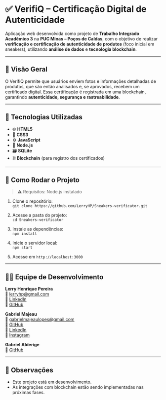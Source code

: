 # ✅ VerifiQ – Certificação Digital de Autenticidade

Aplicação web desenvolvida como projeto de **Trabalho Integrado Acadêmico 3** na **PUC Minas – Poços de Caldas**, com o objetivo de realizar **verificação e certificação de autenticidade de produtos** (foco inicial em sneakers), utilizando **análise de dados** e **tecnologia blockchain**.

-----

## 🧠 Visão Geral

O VerifiQ permite que usuários enviem fotos e informações detalhadas de produtos, que são então analisados e, se aprovados, recebem um certificado digital. Essa certificação é registrada em uma blockchain, garantindo **autenticidade, segurança e rastreabilidade**.

---

## 🚀 Tecnologias Utilizadas

- 🌐 **HTML5**  
- 🎨 **CSS3**  
- ⚙️ **JavaScript**  
- 🔧 **Node.js**  
- 🗃️ **SQLite**  
- ⛓️ **Blockchain** (para registro dos certificados)  

---

## 🔧 Como Rodar o Projeto

> ⚠️ Requisitos: Node.js instalado

1. Clone o repositório:  
   `git clone https://github.com/LerryHP/Sneakers-verificator.git`

2. Acesse a pasta do projeto:  
   `cd Sneakers-verificator`

3. Instale as dependências:  
   `npm install`

4. Inicie o servidor local:  
   `npm start`

5. Acesse em `http://localhost:3000`

---

## 👨‍💻 Equipe de Desenvolvimento

**Lerry Henrique Pereira**  
📧 [lerryhp@gmail.com](mailto:lerryhp@gmail.com)  
🔗 [LinkedIn](https://www.linkedin.com/in/lerryhp/)  
🔗 [GitHub](https://github.com/LerryHP)

**Gabriel Majeau**  
📧 [gabrielmajeaulopes@gmail.com](mailto:gabrielmajeaulopes@gmail.com)  
🔗 [GitHub](https://github.com/gabmajeau)  
🔗 [LinkedIn](https://www.linkedin.com/in/gabriel-felipe-majeau-lopes-279892197)  
📸 [Instagram](https://instagram.com/gabrielmajeau?igshid=OGQ5ZDc2ODk2ZA==)

**Gabriel Alderige**  
🔗 [GitHub](https://github.com/GabrielAlderige)

---

## 📌 Observações

- Este projeto está em desenvolvimento.  
- As integrações com blockchain estão sendo implementadas nas próximas fases.

